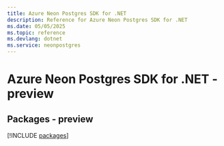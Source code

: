 ```yaml
---
title: Azure Neon Postgres SDK for .NET
description: Reference for Azure Neon Postgres SDK for .NET
ms.date: 05/05/2025
ms.topic: reference
ms.devlang: dotnet
ms.service: neonpostgres
---
```

# Azure Neon Postgres SDK for .NET - preview
## Packages - preview
[!INCLUDE [packages](neon-postgres-index.md)]